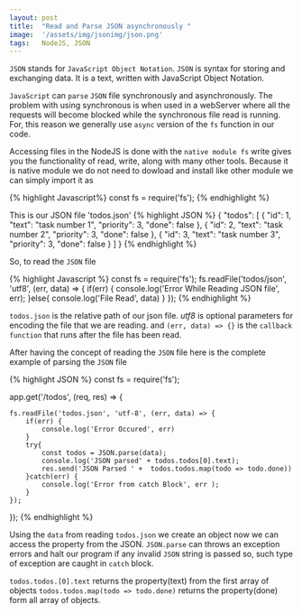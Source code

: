 ```yaml
---
layout: post
title:  "Read and Parse JSON asynchronously "
image:  '/assets/img/jsonimg/json.png'
tags:   NodeJS, JSON
---
```


`JSON` stands for `JavaScript Object Notation`. `JSON` is syntax for storing and exchanging data. It is a text, written with JavaScript Object Notation. 

`JavaScript` can `parse` `JSON` file  synchronously and asynchronously. The problem with using synchronous is when used in a webServer where all the requests will become blocked while the synchronous file read is running. For, this reason we generally use `async` version of the `fs` function in our code. 

Accessing files in the NodeJS is done with the `native module fs` write gives you the functionality of read, write, along with many other tools. Because it is native module we do not need to dowload and install like other module we can simply import it as

{% highlight Javascript%}
const fs  = require('fs');
{% endhighlight %}

This is our JSON file 'todos.json'
{% highlight JSON %}
   {
    "todos": [
        {
            "id": 1,
            "text": "task number 1",
            "priority": 3,
            "done": false
        },
        {
            "id": 2,
            "text": "task number 2",
            "priority": 3,
            "done": false
        },
        {
            "id": 3,
            "text": "task number 3",
            "priority": 3,
            "done": false
        } 
    ]
}
{% endhighlight %}

So, to read the `JSON` file 

{% highlight Javascript %}
const fs  = require('fs');
    fs.readFile('todos/json', 'utf8', (err, data) => {
        if(err) {
            console.log('Error While Reading JSON file', err);
        }else{
            console.log('File Read', data)
        }
    });
{% endhighlight %}

`todos.json` is the relative path of our json file. _utf8_ is optional parameters for encoding the file that we are reading. and `(err, data) => {}` is the `callback function` that runs after the file has been read.

After having the concept of reading the `JSON` file here is the complete example of parsing the `JSON` file

{% highlight JSON %}
const fs = require('fs');

app.get('/todos', (req, res) => {

    fs.readFile('todos.json', 'utf-8', (err, data) => {
        if(err) {
            console.log('Error Occured', err)
        }
        try{
            const todos = JSON.parse(data);
            console.log('JSON parsed' + todos.todos[0].text);
            res.send('JSON Parsed ' +  todos.todos.map(todo => todo.done))
        }catch(err) {
            console.log('Error from catch Block', err );
        }
    });
});
{% endhighlight %}

Using the `data` from reading `todos.json` we create an object now we can access the property from the JSON. `JSON.parse` can throws an exception errors and halt our program if any invalid `JSON` string is passed so, such type of exception are caught in `catch` block. 

`todos.todos.[0].text` returns the property(text) from the first array of objects
`todos.todos.map(todo => todo.done)` returns the property(done) form all array of objects.


